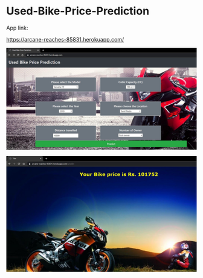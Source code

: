# Used-Bike-Price-Prediction

App link:

https://arcane-reaches-85831.herokuapp.com/

![](Output/out1.jpg)

![](Output/out2.jpg)
